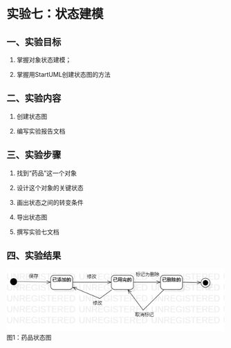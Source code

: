 # 实验七：状态建模

## 一、实验目标

1. 掌握对象状态建模；

2. 掌握用StartUML创建状态图的方法

## 二、实验内容

1. 创建状态图

2. 编写实验报告文档

## 三、实验步骤

1. 找到“药品”这一个对象

2. 设计这个对象的关键状态
 
3. 画出状态之间的转变条件

4. 导出状态图

5. 撰写实验七文档


## 四、实验结果

![药品状态图](./StatechartDiagram1.png)   
图1：药品状态图			
